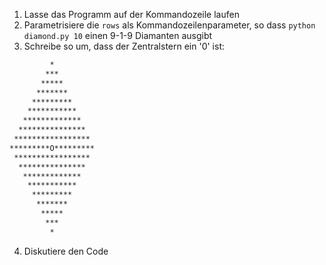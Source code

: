 
1. Lasse das Programm auf der Kommandozeile laufen
2. Parametrisiere die ```rows``` als Kommandozeilenparameter, so dass ```python diamond.py 10``` einen 9-1-9 Diamanten ausgibt
3. Schreibe so um, dass der Zentralstern ein '0' ist:

```bash
         *
        ***
       *****
      *******
     *********
    ***********
   *************
  ***************
 *****************
*********O*********
 *****************
  ***************
   *************
    ***********
     *********
      *******
       *****
        ***
         *
```

4. Diskutiere den Code